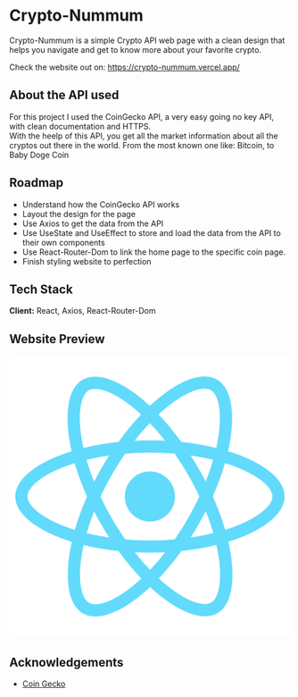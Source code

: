 
# Crypto-Nummum

Crypto-Nummum is a simple Crypto API web page with a clean design that helps you navigate and get to know more about your favorite crypto.

Check the website out on: https://crypto-nummum.vercel.app/
## About the API used

For this project I used the CoinGecko API, a very easy going no key API, with clean documentation and HTTPS. <br />
With the heelp of this API, you get all the market information about all the cryptos out there in the world. From the most known one like: Bitcoin, to Baby Doge Coin

## Roadmap

- Understand how the CoinGecko API works
- Layout the design for the page
- Use Axios to get the data from the API
- Use UseState and UseEffect to store and load the data from the API to their own components
- Use React-Router-Dom to link the home page to the specific coin page.
- Finish styling website to perfection


## Tech Stack

**Client:** React, Axios, React-Router-Dom


## Website Preview

![App Screenshot](https://github.com/layuntaFelipe/crypto-nummum/blob/master/public/logo512.png)


## Acknowledgements

 - [Coin Gecko](https://github.com/coingecko)
